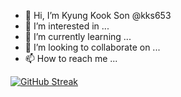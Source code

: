 - 👋 Hi, I’m Kyung Kook Son @kks653
- 👀 I’m interested in ...
- 🌱 I’m currently learning ...
- 💞️ I’m looking to collaborate on ...
- 📫 How to reach me ...

[![GitHub Streak](https://github-readme-streak-stats.herokuapp.com?user=kks653&date_format=M%20j%5B%2C%20Y%5D)](https://git.io/streak-stats)
<!---
kks653/kks653 is a ✨ special ✨ repository because its `README.md` (this file) appears on your GitHub profile.
You can click the Preview link to take a look at your changes.
--->
